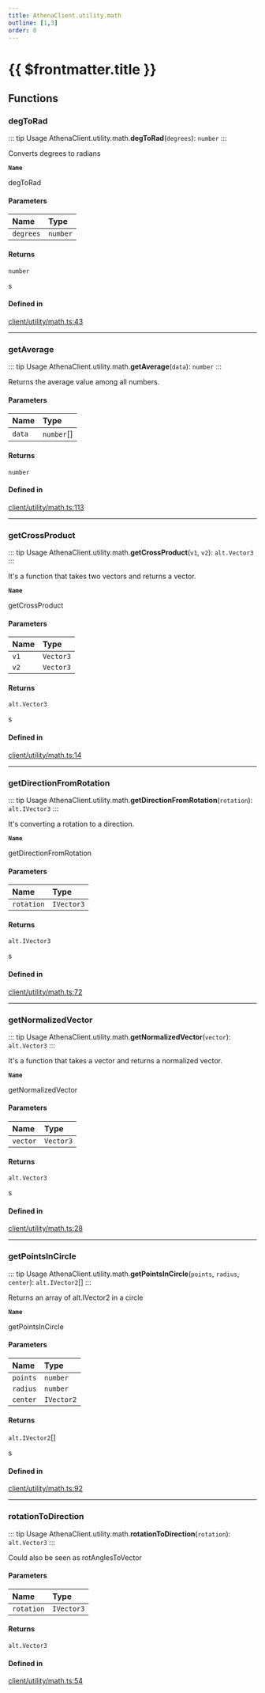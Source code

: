 ```yaml
---
title: AthenaClient.utility.math
outline: [1,3]
order: 0
---
```


# {{ $frontmatter.title }}


## Functions

### degToRad

::: tip Usage
AthenaClient.utility.math.**degToRad**(`degrees`): `number`
:::

Converts degrees to radians

**`Name`**

degToRad

#### Parameters

| Name | Type |
| :------ | :------ |
| `degrees` | `number` |

#### Returns

`number`

s

#### Defined in

[client/utility/math.ts:43](https://github.com/Stuyk/altv-athena/blob/27ff03a/src/core/client/utility/math.ts#L43)

___

### getAverage

::: tip Usage
AthenaClient.utility.math.**getAverage**(`data`): `number`
:::

Returns the average value among all numbers.

#### Parameters

| Name | Type |
| :------ | :------ |
| `data` | `number`[] |

#### Returns

`number`

#### Defined in

[client/utility/math.ts:113](https://github.com/Stuyk/altv-athena/blob/27ff03a/src/core/client/utility/math.ts#L113)

___

### getCrossProduct

::: tip Usage
AthenaClient.utility.math.**getCrossProduct**(`v1`, `v2`): `alt.Vector3`
:::

It's a function that takes two vectors and returns a vector.

**`Name`**

getCrossProduct

#### Parameters

| Name | Type |
| :------ | :------ |
| `v1` | `Vector3` |
| `v2` | `Vector3` |

#### Returns

`alt.Vector3`

s

#### Defined in

[client/utility/math.ts:14](https://github.com/Stuyk/altv-athena/blob/27ff03a/src/core/client/utility/math.ts#L14)

___

### getDirectionFromRotation

::: tip Usage
AthenaClient.utility.math.**getDirectionFromRotation**(`rotation`): `alt.IVector3`
:::

It's converting a rotation to a direction.

**`Name`**

getDirectionFromRotation

#### Parameters

| Name | Type |
| :------ | :------ |
| `rotation` | `IVector3` |

#### Returns

`alt.IVector3`

s

#### Defined in

[client/utility/math.ts:72](https://github.com/Stuyk/altv-athena/blob/27ff03a/src/core/client/utility/math.ts#L72)

___

### getNormalizedVector

::: tip Usage
AthenaClient.utility.math.**getNormalizedVector**(`vector`): `alt.Vector3`
:::

It's a function that takes a vector and returns a normalized vector.

**`Name`**

getNormalizedVector

#### Parameters

| Name | Type |
| :------ | :------ |
| `vector` | `Vector3` |

#### Returns

`alt.Vector3`

s

#### Defined in

[client/utility/math.ts:28](https://github.com/Stuyk/altv-athena/blob/27ff03a/src/core/client/utility/math.ts#L28)

___

### getPointsInCircle

::: tip Usage
AthenaClient.utility.math.**getPointsInCircle**(`points`, `radius`, `center`): `alt.IVector2`[]
:::

Returns an array of alt.IVector2 in a circle

**`Name`**

getPointsInCircle

#### Parameters

| Name | Type |
| :------ | :------ |
| `points` | `number` |
| `radius` | `number` |
| `center` | `IVector2` |

#### Returns

`alt.IVector2`[]

s

#### Defined in

[client/utility/math.ts:92](https://github.com/Stuyk/altv-athena/blob/27ff03a/src/core/client/utility/math.ts#L92)

___

### rotationToDirection

::: tip Usage
AthenaClient.utility.math.**rotationToDirection**(`rotation`): `alt.Vector3`
:::

Could also be seen as rotAnglesToVector

#### Parameters

| Name | Type |
| :------ | :------ |
| `rotation` | `IVector3` |

#### Returns

`alt.Vector3`

#### Defined in

[client/utility/math.ts:54](https://github.com/Stuyk/altv-athena/blob/27ff03a/src/core/client/utility/math.ts#L54)
